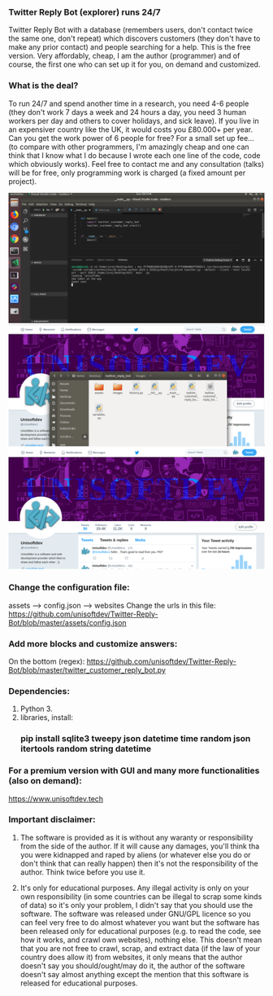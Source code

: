 ### Twitter Reply Bot (explorer) runs 24/7
Twitter Reply Bot with a database (remembers users, don't contact twice the same one, don't repeat) which discovers customers (they don't have to make any prior contact) and people searching for a help. This is the free version. 
Very affordably, cheap, I am the author (programmer) and of course, the first one who can set up it for you, on demand and customized.

### What is the deal?
To run 24/7 and spend another time in a research, you need 4-6 people (they don't work 7 days a week and 24 hours a day, you need 3 human workers per day and others to cover holidays, and sick leave). If you live in an expensiver country like the UK, it would costs you £80.000+ per year. Can you get the work power of 6 people for free? For a small set up fee... (to compare with other programmers, I'm amazingly cheap and one can think that I know what I do because I wrote each one line of the code, code which obviously works). Feel free to contact me and any consultation (talks) will be for free, only programming work is charged (a fixed amount per project).

![alt text](https://github.com/unisoftdev/Twitter-Reply-Bot/blob/master/images/visual_studio.png)
![alt text](https://github.com/unisoftdev/Twitter-Reply-Bot/blob/master/images/twitter.png)
![alt text](https://github.com/unisoftdev/Twitter-Reply-Bot/blob/master/images/tweet.png)

### Change the configuration file:
 assets --> config.json --> websites
 Change the urls in this file: https://github.com/unisoftdev/Twitter-Reply-Bot/blob/master/assets/config.json

### Add more blocks and customize answers:
On the bottom (regex): https://github.com/unisoftdev/Twitter-Reply-Bot/blob/master/twitter_customer_reply_bot.py


### Dependencies: 
1. Python 3.
3. libraries, install: 
    ### pip install sqlite3 tweepy json datetime time random json itertools random string datetime


### For a premium version with GUI and many more functionalities (also on demand):
https://www.unisoftdev.tech

### Important disclaimer:

 1. The software is provided as it is without any waranty or responsibility from the side of the author. If it will cause any damages, you'll think tha you were kidnapped and raped by aliens (or whatever else you do or don't think that can really happen) then it's not the responsibility of the author. Think twice before you use it.

 2. It's only for educational purposes. Any illegal activity is only on your own responsibility (in some countries can be illegal to scrap some kinds of data) so it's only your problem, I didn't say that you should use the software. The software was released under GNU/GPL licence so you can feel very free to do almost whatever you want but the software has been released only for educational purposes (e.g. to read the code, see how it works, and crawl own websites), nothing else. This doesn't mean that you are not free to crawl, scrap, and extract data (if the law of your country does allow it) from websites, it only means that the author doesn't say you should/ought/may do it, the author of the software doesn't say almost anything except the mention that this software is released for educational purposes.
